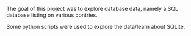 The goal of this project was to explore database data, namely a SQL database listing on various contries.  

Some python scripts were used to explore the data/learn about SQLite.